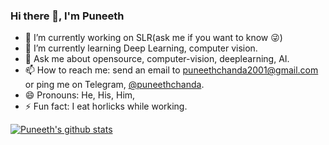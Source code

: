 ### Hi there 👋, I'm Puneeth

- 🔭 I’m currently working on SLR(ask me if you want to know :stuck_out_tongue_winking_eye:)
- 🌱 I’m currently learning Deep Learning, computer vision.
- 💬 Ask me about opensource, computer-vision, deeplearning, AI.
- 📫 How to reach me: send an email to [puneethchanda2001@gmail.com](mailto:puneethchanda2001@gmail.com) or ping me on Telegram, [@puneethchanda](https://t.me/puneethchanda).
- 😄 Pronouns: He, His, Him, 
- ⚡ Fun fact: I eat horlicks while working.

[![Puneeth's github stats](https://github-readme-stats.vercel.app/api?username=puneeth2001&show_icons=true)]()

